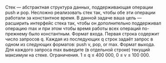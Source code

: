 Стек — абстрактная структура данных, поддерживающая операции push и pop.
Несложно реализовать стек так, чтобы обе эти операции работали за константное время.
В данной задаче ваша цель — расширить интерфейс стека так, чтобы он дополнительно поддерживал операцию max и при этом чтобы время работы всех операций по-прежнему было константным.
Формат входа.
Первая строка содержит число запросов q. Каждая из последующих q строк задаёт запрос в одном из следующих форматов: push v, pop, or max.
Формат выхода.
Для каждого запроса max выведите (в отдельной строке) текущий максимум на стеке.
Ограничения. 1 ≤ q ≤ 400 000, 0 ≤ v ≤ 100 000.